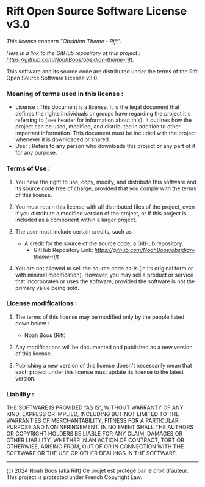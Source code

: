 # Rift Open Source Software License v3.0

*This license concern "Obsidian Theme - Rift".*

*Here is a link to the GitHub repository of this project : https://github.com/NoahBoos/obsidian-theme-rift.*

This software and its source code are distributed under the terms of the Rift Open Source Software License v3.0.

### Meaning of terms used in this license :
- License : This document is a license. It is the legal document that defines the rights individuals or groups have regarding the project it's referring to (see header for information about this). It outlines how the project can be used, modified, and distributed in addition to other important information. This document must be included with the project whenever it is downloaded or shared.
- User : Refers to any person who downloads this project or any part of it for any purpose.

### Terms of Use :

1. You have the right to use, copy, modify, and distribute this software and its source code free of charge, provided that you comply with the terms of this license.

2. You must retain this license with all distributed files of the project, even if you distribute a modified version of the project, or if this project is included as a component within a larger project.

3. The user must include certain credits, such as :
    - A credit for the source of the source code, a GitHub repository.
        - GitHub Repository Link: *https://github.com/NoahBoos/obsidian-theme-rift*

4. You are not allowed to sell the source code as-is (in its original form or with minimal modification). However, you may sell a product or service that incorporates or uses the software, provided the software is not the primary value being sold.

### License modifications :
1. The terms of this license may be modified only by the people listed down below :
    - Noah Boos (Rift)

2. Any modifications will be documented and published as a new version of this license.

3. Publishing a new version of this license doesn't necessarily mean that each project under this license must update its license to the latest version.

### Liability :

THE SOFTWARE IS PROVIDED “AS IS”, WITHOUT WARRANTY OF ANY KIND, EXPRESS OR IMPLIED, INCLUDING BUT NOT LIMITED TO THE WARRANTIES OF MERCHANTABILITY, FITNESS FOR A PARTICULAR PURPOSE AND NONINFRINGEMENT. IN NO EVENT SHALL THE AUTHORS OR COPYRIGHT HOLDERS BE LIABLE FOR ANY CLAIM, DAMAGES OR OTHER LIABILITY, WHETHER IN AN ACTION OF CONTRACT, TORT OR OTHERWISE, ARISING FROM, OUT OF OR IN CONNECTION WITH THE SOFTWARE OR THE USE OR OTHER DEALINGS IN THE SOFTWARE.
___
(c) 2024 Noah Boos (aka Rift)
Ce projet est protégé par le droit d'auteur. This project is protected under French Copyright Law.